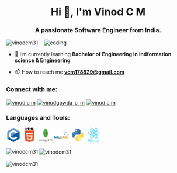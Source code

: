 <h1 align="center">Hi 👋, I'm Vinod C M</h1>
<h3 align="center">A passionate Software Engineer from India.</h3>

<img align="right" alt="coding" width="400" src="https://media4.giphy.com/media/lP8xu5t2DLGG045H8F/giphy.gif?cid=6c09b9526tvz0se0mhfml4sjw0jswrs073hhuebgmvcccpd5&ep=v1_internal_gif_by_id&rid=giphy.gif&ct=s">

<p align="left"> <img src="https://komarev.com/ghpvc/?username=vinodcm31&label=Profile%20views&color=0e75b6&style=flat" alt="vinodcm31" /> </p>

- 🌱 I’m currently learning **Bachelor of Engineering in Indformation science & Engineering**

- 📫 How to reach me **vcm178829@gmail.com**

<h3 align="left">Connect with me:</h3>
<p align="left">
<a href="https://linkedin.com/in/vinod-c-m" target="blank"><img align="center" src="https://raw.githubusercontent.com/rahuldkjain/github-profile-readme-generator/master/src/images/icons/Social/linked-in-alt.svg" alt="vinod c m" height="30" width="40" /></a>
<a href="https://instagram.com/vinodgowda_c_m" target="blank"><img align="center" src="https://raw.githubusercontent.com/rahuldkjain/github-profile-readme-generator/master/src/images/icons/Social/instagram.svg" alt="vinodgowda_c_m" height="30" width="40" /></a>
<a href="https://www.hackerrank.com/vinod c m" target="blank"><img align="center" src="https://raw.githubusercontent.com/rahuldkjain/github-profile-readme-generator/master/src/images/icons/Social/hackerrank.svg" alt="vinod c m" height="30" width="40" /></a>
</p>

<h3 align="left">Languages and Tools:</h3>
<p align="left"> <a href="https://www.cprogramming.com/" target="_blank" rel="noreferrer"> <img src="https://raw.githubusercontent.com/devicons/devicon/master/icons/c/c-original.svg" alt="c" width="40" height="40"/> </a> <a href="https://www.w3.org/html/" target="_blank" rel="noreferrer"> <img src="https://raw.githubusercontent.com/devicons/devicon/master/icons/html5/html5-original-wordmark.svg" alt="html5" width="40" height="40"/> </a> <a href="https://www.mongodb.com/" target="_blank" rel="noreferrer"> <img src="https://raw.githubusercontent.com/devicons/devicon/master/icons/mongodb/mongodb-original-wordmark.svg" alt="mongodb" width="40" height="40"/> </a> <a href="https://www.mysql.com/" target="_blank" rel="noreferrer"> <img src="https://raw.githubusercontent.com/devicons/devicon/master/icons/mysql/mysql-original-wordmark.svg" alt="mysql" width="40" height="40"/> </a> <a href="https://www.python.org" target="_blank" rel="noreferrer"> <img src="https://raw.githubusercontent.com/devicons/devicon/master/icons/python/python-original.svg" alt="python" width="40" height="40"/> </a> <a href="https://reactjs.org/" target="_blank" rel="noreferrer"> <img src="https://raw.githubusercontent.com/devicons/devicon/master/icons/react/react-original-wordmark.svg" alt="react" width="40" height="40"/> </a> </p>

<p><img align="left" src="https://github-readme-stats.vercel.app/api/top-langs?username=vinodcm31&show_icons=true&locale=en&layout=compact" alt="vinodcm31" /></p>

<p>&nbsp;<img align="center" src="https://github-readme-stats.vercel.app/api?username=vinodcm31&show_icons=true&locale=en" alt="vinodcm31" /></p>

<p><img align="center" src="https://github-readme-streak-stats.herokuapp.com/?user=vinodcm31&" alt="vinodcm31" /></p>

